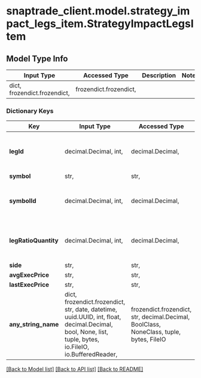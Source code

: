 # snaptrade_client.model.strategy_impact_legs_item.StrategyImpactLegsItem

## Model Type Info
Input Type | Accessed Type | Description | Notes
------------ | ------------- | ------------- | -------------
dict, frozendict.frozendict,  | frozendict.frozendict,  |  | 

### Dictionary Keys
Key | Input Type | Accessed Type | Description | Notes
------------ | ------------- | ------------- | ------------- | -------------
**legId** | decimal.Decimal, int,  | decimal.Decimal,  |  | [optional] value must be a 32 bit integer
**symbol** | str,  | str,  |  | [optional] 
**symbolId** | decimal.Decimal, int,  | decimal.Decimal,  |  | [optional] value must be a 32 bit integer
**legRatioQuantity** | decimal.Decimal, int,  | decimal.Decimal,  |  | [optional] value must be a 32 bit integer
**side** | str,  | str,  |  | [optional] 
**avgExecPrice** | str,  | str,  |  | [optional] 
**lastExecPrice** | str,  | str,  |  | [optional] 
**any_string_name** | dict, frozendict.frozendict, str, date, datetime, uuid.UUID, int, float, decimal.Decimal, bool, None, list, tuple, bytes, io.FileIO, io.BufferedReader,  | frozendict.frozendict, str, decimal.Decimal, BoolClass, NoneClass, tuple, bytes, FileIO | any string name can be used but the value must be the correct type | [optional]

[[Back to Model list]](../../README.md#documentation-for-models) [[Back to API list]](../../README.md#documentation-for-api-endpoints) [[Back to README]](../../README.md)


